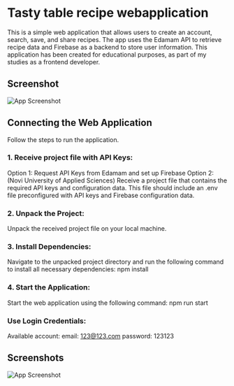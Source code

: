# Tasty table recipe webapplication

This is a simple web application that allows users to create an account, search, save, and share recipes. The app uses the Edamam API to retrieve recipe data and Firebase as a backend to store user information. This application has been created for educational purposes, as part of my studies as a frontend developer.

## Screenshot  
![App Screenshot](https://ibb.co/6RtH9cLR) 


## Connecting the Web Application

Follow the steps to run the application.

### 1. Receive project file with API Keys:

Option 1: Request API Keys from Edamam and set up Firebase
Option 2: (Novi University of Applied Sciences) Receive a project file that contains the required API keys and configuration data. This file should include an .env file preconfigured with API keys and Firebase configuration data.

### 2. Unpack the Project:

Unpack the received project file on your local machine.

### 3. Install Dependencies:

Navigate to the unpacked project directory and run the following command to install all necessary dependencies: npm install

### 4. Start the Application:

Start the web application using the following command: npm run start

### Use Login Credentials:

Available account:
email: 123@123.com password: 123123
## Screenshots  
![App Screenshot](https://imageupload.io/1nBA7ebIV72VhXZ)  
